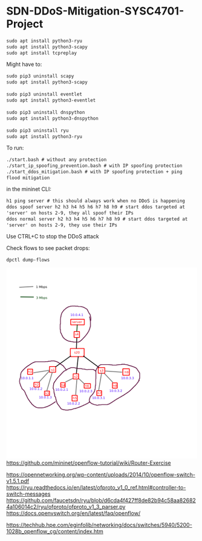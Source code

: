 # SDN-DDoS-Mitigation-SYSC4701-Project

```
sudo apt install python3-ryu
sudo apt install python3-scapy
sudo apt install tcpreplay
```

Might have to:
```
sudo pip3 uninstall scapy
sudo apt install python3-scapy

sudo pip3 uninstall eventlet
sudo apt install python3-eventlet

sudo pip3 uninstall dnspython
sudo apt install python3-dnspython

sudo pip3 uninstall ryu
sudo apt install python3-ryu
```

To run:
```
./start.bash # without any protection
./start_ip_spoofing_prevention.bash # with IP spoofing protection
./start_ddos_mitigation.bash # with IP spoofing protection + ping flood mitigation
```

in the mininet CLI:
```
h1 ping server # this should always work when no DDoS is happening
ddos spoof server h2 h3 h4 h5 h6 h7 h8 h9 # start ddos targeted at 'server' on hosts 2-9, they all spoof their IPs
ddos normal server h2 h3 h4 h5 h6 h7 h8 h9 # start ddos targeted at 'server' on hosts 2-9, they use their IPs
```
Use CTRL+C to stop the DDoS attack

Check flows to see packet drops:
```
dpctl dump-flows
```

!["Topology diagram](topology-diagram.png)
https://github.com/mininet/openflow-tutorial/wiki/Router-Exercise

https://opennetworking.org/wp-content/uploads/2014/10/openflow-switch-v1.5.1.pdf
https://ryu.readthedocs.io/en/latest/ofproto_v1_0_ref.html#controller-to-switch-messages
https://github.com/faucetsdn/ryu/blob/d6cda4f427ff8de82b94c58aa826824a106014c2/ryu/ofproto/ofproto_v1_3_parser.py
https://docs.openvswitch.org/en/latest/faq/openflow/

https://techhub.hpe.com/eginfolib/networking/docs/switches/5940/5200-1028b_openflow_cg/content/index.htm
